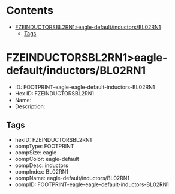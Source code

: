 



Contents
========

* [FZEINDUCTORSBL2RN1>eagle-default/inductors/BL02RN1](#fzeinductorsbl2rn1eagle-defaultinductorsbl02rn1)
	* [Tags](#tags)

# FZEINDUCTORSBL2RN1>eagle-default/inductors/BL02RN1

- ID: FOOTPRINT-eagle-eagle-default-inductors-BL02RN1
- Hex ID: FZEINDUCTORSBL2RN1
- Name: 
- Description: 

## Tags

- hexID: FZEINDUCTORSBL2RN1
- oompType: FOOTPRINT
- oompSize: eagle
- oompColor: eagle-default
- oompDesc: inductors
- oompIndex: BL02RN1
- oompName: eagle-default/inductors/BL02RN1
- oompID: FOOTPRINT-eagle-eagle-default-inductors-BL02RN1
